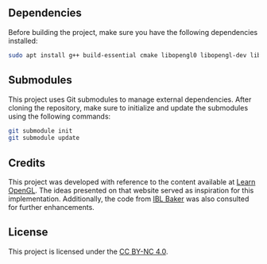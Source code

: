 ## Dependencies

Before building the project, make sure you have the following dependencies installed:

```bash
sudo apt install g++ build-essential cmake libopengl0 libopengl-dev libglfw3 libglfw3-dev
```

## Submodules

This project uses Git submodules to manage external dependencies. After cloning the repository, make sure to initialize and update the submodules using the following commands:

```bash
git submodule init
git submodule update
```

## Credits

This project was developed with reference to the content available at [Learn OpenGL](https://learnopengl.com/). The ideas presented on that website served as inspiration for this implementation. Additionally, the code from [IBL Baker](https://www.derkreature.com/iblbaker) was also consulted for further enhancements.

## License

This project is licensed under the  [CC BY-NC 4.0](https://creativecommons.org/licenses/by-nc/4.0/).
